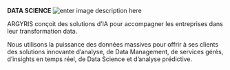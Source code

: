 **DATA SCIENCE**
![enter image description here](https://lh3.googleusercontent.com/qDZ6ok715hvG_O2I9YyeYmBF0YrhMX9TYpMg69EHFMcfjrHU3J7nbrrg4jnr92PLmYGcTl1iZoFh)

ARGYRIS conçoit des solutions d’IA pour accompagner les entreprises dans leur transformation data.

Nous utilisons la puissance des données massives pour offrir à ses clients des solutions innovante d’analyse, de Data Management, de services gérés, d’insights en temps réel, de Data Science et d’analyse prédictive.
<!--stackedit_data:
eyJoaXN0b3J5IjpbMTcyNjMzNTA4NywtODk2MzczMjQxXX0=
-->